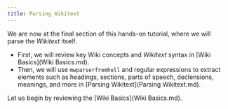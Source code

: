 ```yaml
---
title: Parsing Wikitext
---
```


We are now at the final section of this hands-on tutorial, where we will parse the *Wikitext* itself.

- First, we will review key Wiki concepts and *Wikitext* syntax in [Wiki Basics](Wiki Basics.md).
- Then, we will use `mwparserfromhell` and regular expressions to extract elements such as headings, sections, parts of speech, declensions, meanings, and more in [Parsing Wikitext](Parsing Wikitext.md).

Let us begin by reviewing the [Wiki Basics](Wiki Basics.md).
